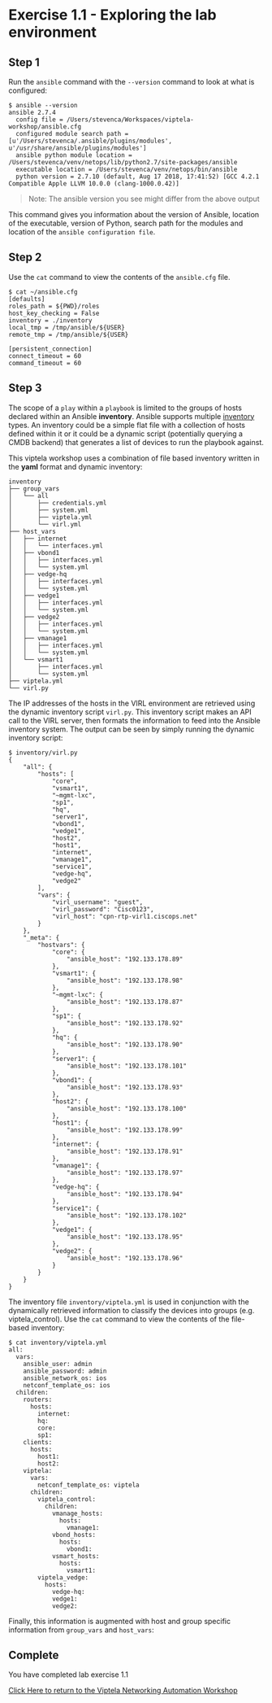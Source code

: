 # Exercise 1.1 - Exploring the lab environment

## Step 1

Run the `ansible` command with the `--version` command to look at what is configured:


``` shell
$ ansible --version
ansible 2.7.4
  config file = /Users/stevenca/Workspaces/viptela-workshop/ansible.cfg
  configured module search path = [u'/Users/stevenca/.ansible/plugins/modules', u'/usr/share/ansible/plugins/modules']
  ansible python module location = /Users/stevenca/venv/netops/lib/python2.7/site-packages/ansible
  executable location = /Users/stevenca/venv/netops/bin/ansible
  python version = 2.7.10 (default, Aug 17 2018, 17:41:52) [GCC 4.2.1 Compatible Apple LLVM 10.0.0 (clang-1000.0.42)]
```

> Note: The ansible version you see might differ from the above output


This command gives you information about the version of Ansible, location of the executable, version of Python, search path for the modules and location of the `ansible configuration file`.

## Step 2

Use the `cat` command to view the contents of the `ansible.cfg` file.

``` shell
$ cat ~/ansible.cfg
[defaults]
roles_path = ${PWD}/roles
host_key_checking = False
inventory = ./inventory
local_tmp = /tmp/ansible/${USER}
remote_tmp = /tmp/ansible/${USER}

[persistent_connection]
connect_timeout = 60
command_timeout = 60
```

## Step 3

The scope of a `play` within a `playbook` is limited to the groups of hosts declared within an Ansible **inventory**. Ansible supports multiple [inventory](http://docs.ansible.com/ansible/latest/intro_inventory.html) types. An inventory could be a simple flat file with a collection of hosts defined within it or it could be a dynamic script (potentially querying a CMDB backend) that generates a list of devices to run the playbook against.

This viptela workshop uses a combination of file based inventory written in the **yaml** format and dynamic inventory:
 
``` shell
inventory
├── group_vars
│   └── all
│       ├── credentials.yml
│       ├── system.yml
│       ├── viptela.yml
│       └── virl.yml
├── host_vars
│   ├── internet
│   │   └── interfaces.yml
│   ├── vbond1
│   │   ├── interfaces.yml
│   │   └── system.yml
│   ├── vedge-hq
│   │   ├── interfaces.yml
│   │   └── system.yml
│   ├── vedge1
│   │   ├── interfaces.yml
│   │   └── system.yml
│   ├── vedge2
│   │   ├── interfaces.yml
│   │   └── system.yml
│   ├── vmanage1
│   │   ├── interfaces.yml
│   │   └── system.yml
│   └── vsmart1
│       ├── interfaces.yml
│       └── system.yml
├── viptela.yml
└── virl.py
``` 

The IP addresses of the hosts in the VIRL environment are retrieved using the dynamic inventory script `virl.py`.  This inventory
script makes an API call to the VIRL server, then formats the information to feed into the Ansible inventory system.  The output
can be seen by simply running the dynamic inventory script:

``` shell
$ inventory/virl.py
{
    "all": {
        "hosts": [
            "core",
            "vsmart1",
            "~mgmt-lxc",
            "sp1",
            "hq",
            "server1",
            "vbond1",
            "vedge1",
            "host2",
            "host1",
            "internet",
            "vmanage1",
            "service1",
            "vedge-hq",
            "vedge2"
        ],
        "vars": {
            "virl_username": "guest",
            "virl_password": "Cisc0123",
            "virl_host": "cpn-rtp-virl1.ciscops.net"
        }
    },
    "_meta": {
        "hostvars": {
            "core": {
                "ansible_host": "192.133.178.89"
            },
            "vsmart1": {
                "ansible_host": "192.133.178.98"
            },
            "~mgmt-lxc": {
                "ansible_host": "192.133.178.87"
            },
            "sp1": {
                "ansible_host": "192.133.178.92"
            },
            "hq": {
                "ansible_host": "192.133.178.90"
            },
            "server1": {
                "ansible_host": "192.133.178.101"
            },
            "vbond1": {
                "ansible_host": "192.133.178.93"
            },
            "host2": {
                "ansible_host": "192.133.178.100"
            },
            "host1": {
                "ansible_host": "192.133.178.99"
            },
            "internet": {
                "ansible_host": "192.133.178.91"
            },
            "vmanage1": {
                "ansible_host": "192.133.178.97"
            },
            "vedge-hq": {
                "ansible_host": "192.133.178.94"
            },
            "service1": {
                "ansible_host": "192.133.178.102"
            },
            "vedge1": {
                "ansible_host": "192.133.178.95"
            },
            "vedge2": {
                "ansible_host": "192.133.178.96"
            }
        }
    }
}
```
 
The inventory file `inventory/viptela.yml` is used in conjunction with the dynamically retrieved information to classify
the devices into groups (e.g. viptela_control).  Use the `cat` command to view the contents of the file-based inventory:

``` shell
$ cat inventory/viptela.yml
all:
  vars:
    ansible_user: admin
    ansible_password: admin
    ansible_network_os: ios
    netconf_template_os: ios
  children:
    routers:
      hosts:
        internet:
        hq:
        core:
        sp1:
    clients:
      hosts:
        host1:
        host2:
    viptela:
      vars:
        netconf_template_os: viptela
      children:
        viptela_control:
          children:
            vmanage_hosts:
              hosts:
                vmanage1:
            vbond_hosts:
              hosts:
                vbond1:
            vsmart_hosts:
              hosts:
                vsmart1:
        viptela_vedge:
          hosts:
            vedge-hq:
            vedge1:
            vedge2:
```

Finally, this information is augmented with host and group specific information from `group_vars` and `host_vars`:

## Complete

You have completed lab exercise 1.1

[Click Here to return to the Viptela Networking Automation Workshop](../README_AUTOMATION.md)
